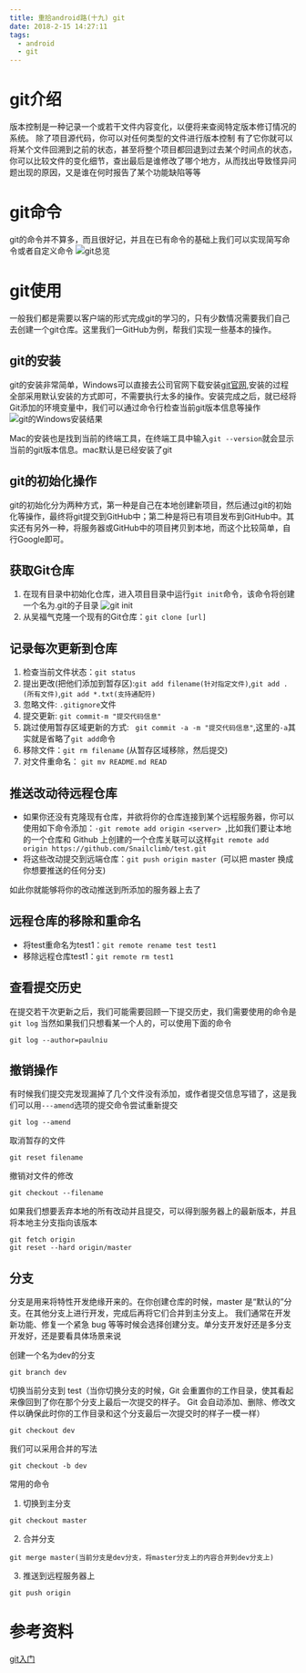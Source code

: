 ```yaml
---
title: 重拾android路(十九) git
date: 2018-2-15 14:27:11
tags:
  - android
  - git
---
```

# git介绍
版本控制是一种记录一个或若干文件内容变化，以便将来查阅特定版本修订情况的系统。 除了项目源代码，你可以对任何类型的文件进行版本控制
有了它你就可以将某个文件回溯到之前的状态，甚至将整个项目都回退到过去某个时间点的状态，你可以比较文件的变化细节，查出最后是谁修改了哪个地方，从而找出导致怪异问题出现的原因，又是谁在何时报告了某个功能缺陷等等

<!--more-->

# git命令
git的命令并不算多，而且很好记，并且在已有命令的基础上我们可以实现简写命令或者自定义命令
![git总览](/assets/git/git01.png)

# git使用
一般我们都是需要以客户端的形式完成git的学习的，只有少数情况需要我们自己去创建一个git仓库。这里我们一GitHub为例，帮我们实现一些基本的操作。

## git的安装
git的安装非常简单，Windows可以直接去公司官网下载安装[git官网](https://git-scm.com/),安装的过程全部采用默认安装的方式即可，不需要执行太多的操作。安装完成之后，就已经将Git添加的环境变量中，我们可以通过命令行检查当前git版本信息等操作
![git的Windows安装结果](/assets/git/git02.png)

Mac的安装也是找到当前的终端工具，在终端工具中输入```git --version```就会显示当前的git版本信息。mac默认是已经安装了git

## git的初始化操作
git的初始化分为两种方式，第一种是自己在本地创建新项目，然后通过git的初始化等操作，最终将git提交到GitHub中；第二种是将已有项目发布到GitHub中。其实还有另外一种，将服务器或GitHub中的项目拷贝到本地，而这个比较简单，自行Google即可。

## 获取Git仓库
1. 在现有目录中初始化仓库，进入项目目录中运行```git init```命令，该命令将创建一个名为.git的子目录
![git init](/assets/git/git03.png)
2. 从吴福气克隆一个现有的Git仓库：```git clone [url] ```

## 记录每次更新到仓库
1. 检查当前文件状态：```git status```
2. 提出更改(把他们添加到暂存区):```git add filename(针对指定文件)```,```git add .(所有文件)```,```git add *.txt(支持通配符)```
3. 忽略文件: ```.gitignore```文件
4. 提交更新: ```git commit-m "提交代码信息" ```
5. 跳过使用暂存区域更新的方式: ``` git commit -a -m "提交代码信息"```,这里的```-a```其实就是省略了```git add```命令
6. 移除文件：```git rm filename``` (从暂存区域移除，然后提交)
7. 对文件重命名： ```git mv README.md READ```

## 推送改动待远程仓库
- 如果你还没有克隆现有仓库，并欲将你的仓库连接到某个远程服务器，你可以使用如下命令添加：```·git remote add origin <server> ```,比如我们要让本地的一个仓库和 Github 上创建的一个仓库关联可以这样```git remote add origin https://github.com/Snailclimb/test.git```
- 将这些改动提交到远端仓库：```git push origin master ```(可以把 master 换成你想要推送的任何分支)

如此你就能够将你的改动推送到所添加的服务器上去了

## 远程仓库的移除和重命名
- 将test重命名为test1：```git remote rename test test1```
- 移除远程仓库test1：```git remote rm test1```

## 查看提交历史
在提交若干次更新之后，我们可能需要回顾一下提交历史，我们需要使用的命令是```git log```
当然如果我们只想看某一个人的，可以使用下面的命令
```
git log --author=paulniu
```

## 撤销操作
有时候我们提交完发现漏掉了几个文件没有添加，或作者提交信息写错了，这是我们可以用```---amend```选项的提交命令尝试重新提交
```
git log --amend
```
取消暂存的文件
```
git reset filename
```
撤销对文件的修改
```
git checkout --filename
```
如果我们想要丢弃本地的所有改动并且提交，可以得到服务器上的最新版本，并且将本地主分支指向该版本
```
git fetch origin
git reset --hard origin/master
```

## 分支
分支是用来将特性开发绝缘开来的。在你创建仓库的时候，master 是“默认的”分支。在其他分支上进行开发，完成后再将它们合并到主分支上。
我们通常在开发新功能、修复一个紧急 bug 等等时候会选择创建分支。单分支开发好还是多分支开发好，还是要看具体场景来说

创建一个名为dev的分支
```
git branch dev
```
切换当前分支到 test（当你切换分支的时候，Git 会重置你的工作目录，使其看起来像回到了你在那个分支上最后一次提交的样子。 Git 会自动添加、删除、修改文件以确保此时你的工作目录和这个分支最后一次提交时的样子一模一样）
```
git checkout dev
```
我们可以采用合并的写法
```
git checkout -b dev
```
常用的命令
1. 切换到主分支
```
git checkout master
```
2. 合并分支
```
git merge master(当前分支是dev分支，将master分支上的内容合并到dev分支上)
```
3. 推送到远程服务器上
```
git push origin
```



# 参考资料
[git入门](https://github.com/pengMaster/BestNote/blob/master/docs/tools/Git.md#git-%E4%BD%BF%E7%94%A8%E5%BF%AB%E9%80%9F%E5%85%A5%E9%97%A8)
